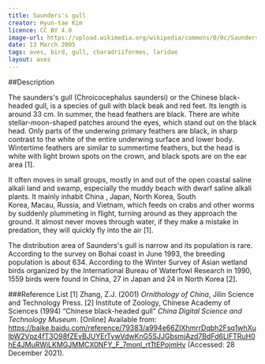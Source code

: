 ```yaml
---
title: Saunders's gull
creator: Hyun-tae Kim
licence: CC BY 4.0
image-url: https://upload.wikimedia.org/wikipedia/commons/0/0c/Saundersilarus_saundersi_2739737.jpg  
date: 13 March 2005
tags: aves, bird, gull, charadriiformes, laridae
layout: aves
---
```

##Description

The saunders's gull (Chroicocephalus saundersi) or the Chinese black-headed gull, is a species of gull with black beak and red feet. Its length is around 33 cm. In summer, the head feathers are black. There are white stellar-moon-shaped patches around the eyes, which stand out on the black head. Only parts of the underwing primary feathers are black, in sharp contrast to the white of the entire underwing surface and lower body. Wintertime feathers are similar to summertime feathers, but the head is white with light brown spots on the crown, and black spots are on the ear area [1].

It often moves in small groups, mostly in and out of the open coastal saline alkali land and swamp, especially the muddy beach with dwarf saline alkali plants. It mainly inhabit China , Japan, North Korea, South Korea, Macau, Russia, and Vietnam, which feeds on crabs and other worms by suddenly plummeting in flight, turning around as they approach the ground. It almost never moves through water, if they make a mistake in predation, they will quickly fly into the air [1].

The distribution area of Saunders's gull is narrow and its population is rare. According to the survey on Bohai coast in June 1993, the breeding population is about 634. According to the Winter Survey of Asian wetland birds organized by the International Bureau of Waterfowl Research in 1990, 1559 birds were found in China, 27 in Japan and 24 in North Korea [2].


###Reference List
[1] Zhang, Z.J. (2001) _Ornithology of China_, Jilin Science and Technology Press.
[2] Institute of Zoology, Chinese Academy of Sciences (1994) “Chinese black-headed gull” _China Digital Science and Technology Museum_. [Online] Available from: https://baike.baidu.com/reference/79383/a994e66ZIXhmrrDqbh2Fsq1whXulbW2Vpz4fT3O98fZEvBJUYErTywVdwKnG5SJJGbsmjAzd7BdFd6LlFTRuH0hE4JMuRWjLKMGJMMCX0NFY_F_7monl_rtTtEPojmHv (Accessed: 28 December 2021).

